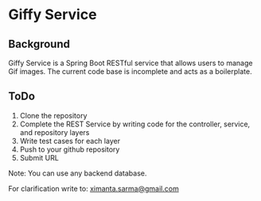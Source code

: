# Giffy Service

## Background

Giffy Service is a Spring Boot RESTful service that allows users to manage Gif images. 
The current code base is incomplete and acts as a boilerplate. 


## ToDo

1. Clone the repository
2. Complete the REST Service by writing code for the controller, service, and repository layers
3. Write test cases for each layer
4. Push to your github repository
5. Submit URL

Note: You can use any backend database.

For clarification write to: ximanta.sarma@gmail.com
